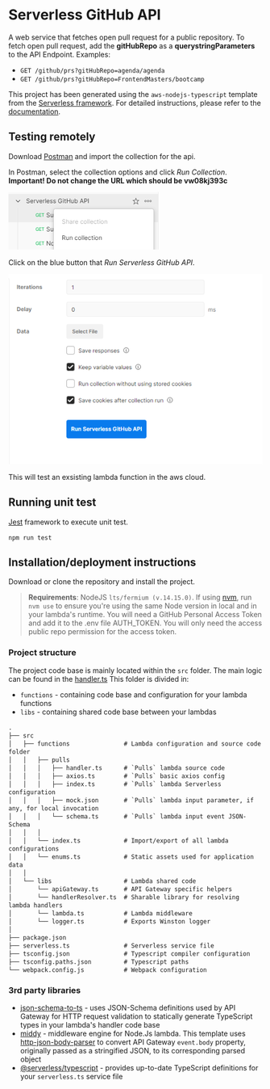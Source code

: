 # Serverless GitHub API
A web service that fetches open pull request for a public repository. To fetch open pull request, add the **gitHubRepo** as a **querystringParameters** to the API Endpoint. Examples:

- `GET /github/prs?gitHubRepo=agenda/agenda`
- `GET /github/prs?gitHubRepo=FrontendMasters/bootcamp`



This project has been generated using the `aws-nodejs-typescript` template from the [Serverless framework](https://www.serverless.com/). For detailed instructions, please refer to the [documentation](https://www.serverless.com/framework/docs/providers/aws/).
## Testing remotely

Download [Postman](https://www.postman.com/downloads/) and import the collection for the api.

In Postman, select the collection options and click _Run Collection_. **Important! Do not change the URL which should be vw08kj393c**

![img alt](./github_assets/Screenshot_20221222_100115.png)

Click on the blue button that _Run Serverless GitHub API_.

![img alt](./github_assets/Screenshot_20221222_100310.png)

This will test an exsisting lambda function in the aws cloud.

## Running unit test
[Jest](https://jestjs.io/docs/getting-started) framework to execute unit test.
```
npm run test
```

## Installation/deployment instructions

Download or clone the repository and install the project.

> **Requirements**: NodeJS `lts/fermium (v.14.15.0)`. If using [nvm](https://github.com/nvm-sh/nvm), run `nvm use` to ensure you're using the same Node version in local and in your lambda's runtime. You will need a GitHub Personal Access Token and add it to the .env file AUTH_TOKEN. You will only need the access public repo permission for the access token.

### Project structure

The project code base is mainly located within the `src` folder. The main logic can be found in the [handler.ts](./src/functions//pulls/handler.ts)
 This folder is divided in:

- `functions` - containing code base and configuration for your lambda functions
- `libs` - containing shared code base between your lambdas

```
.
├── src
│   ├── functions               # Lambda configuration and source code folder
│   │   ├── pulls
│   │   │   ├── handler.ts      # `Pulls` lambda source code
│   │   │   ├── axios.ts        # `Pulls` basic axios config
│   │   │   ├── index.ts        # `Pulls` lambda Serverless configuration
│   │   │   ├── mock.json       # `Pulls` lambda input parameter, if any, for local invocation
│   │   │   └── schema.ts       # `Pulls` lambda input event JSON-Schema
│   │   │
│   │   └── index.ts            # Import/export of all lambda configurations
│   │   └── enums.ts            # Static assets used for application data
│   │
│   └── libs                    # Lambda shared code
│       └── apiGateway.ts       # API Gateway specific helpers
│       └── handlerResolver.ts  # Sharable library for resolving lambda handlers
│       └── lambda.ts           # Lambda middleware
│       └── logger.ts           # Exports Winston logger
│
├── package.json
├── serverless.ts               # Serverless service file
├── tsconfig.json               # Typescript compiler configuration
├── tsconfig.paths.json         # Typescript paths
└── webpack.config.js           # Webpack configuration
```

### 3rd party libraries

- [json-schema-to-ts](https://github.com/ThomasAribart/json-schema-to-ts) - uses JSON-Schema definitions used by API Gateway for HTTP request validation to statically generate TypeScript types in your lambda's handler code base
- [middy](https://github.com/middyjs/middy) - middleware engine for Node.Js lambda. This template uses [http-json-body-parser](https://github.com/middyjs/middy/tree/master/packages/http-json-body-parser) to convert API Gateway `event.body` property, originally passed as a stringified JSON, to its corresponding parsed object
- [@serverless/typescript](https://github.com/serverless/typescript) - provides up-to-date TypeScript definitions for your `serverless.ts` service file
